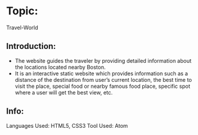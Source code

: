 # Topic:
Travel-World

## Introduction:
* The website guides the traveler by providing detailed information about the locations located nearby Boston. 
* It is an interactive static website which provides information such as a distance of the destination from user’s current location, the best time to visit the place, special food or nearby famous food place, specific spot where a user will get the best view, etc.

## Info:
Languages Used: HTML5, CSS3
Tool Used: Atom
